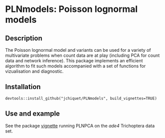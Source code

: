 # PLNmodels: Poisson lognormal models

## Description

The Poisson lognormal model and variants can be used for a variety of multivariate problems when count data are at play (including PCA for count data and network inference). This package implements an efficient algorithm to fit such models accompanied with a set of functions for vizualisation and diagnostic.    
## Installation

```
devtools::install_github("jchiquet/PLNmodels", build_vignettes=TRUE)
```

## Use and example

See the package [vignette](https://github.com/jchiquet/PLNmodels/blob/master/vignettes/trichoptera.Rmd) running PLNPCA on the *ade4* Trichoptera data set.

